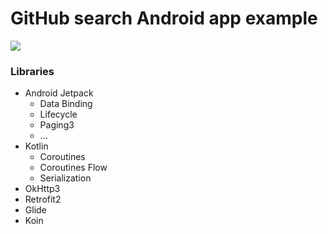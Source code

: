 # GitHub search Android app example

![](https://github.com/pnpnpurin/github_example/workflows/Android%20CI/badge.svg)

### Libraries
- Android Jetpack
  - Data Binding
  - Lifecycle
  - Paging3
  - ...
- Kotlin
  - Coroutines
  - Coroutines Flow
  - Serialization
- OkHttp3
- Retrofit2
- Glide
- Koin
